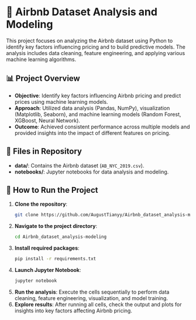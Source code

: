 # 🏡 Airbnb Dataset Analysis and Modeling
This project focuses on analyzing the Airbnb dataset using Python to identify key factors influencing pricing and to build predictive models. The analysis includes data cleaning, feature engineering, and applying various machine learning algorithms.

## 📊 Project Overview
- **Objective**: Identify key factors influencing Airbnb pricing and predict prices using machine learning models.  
- **Approach**: Utilized data analysis (Pandas, NumPy), visualization (Matplotlib, Seaborn), and machine learning models (Random Forest, XGBoost, Neural Network).  
- **Outcome**: Achieved consistent performance across multiple models and provided insights into the impact of different features on pricing.  

## 📁 Files in Repository
- **data/**: Contains the Airbnb dataset (`AB_NYC_2019.csv`).  
- **notebooks/**: Jupyter notebooks for data analysis and modeling.  

## 🚀 How to Run the Project
1. **Clone the repository**:  
   ```bash
   git clone https://github.com/AugustTianyy/Airbnb_dataset_analysis-modeling.git
2. **Navigate to the project directory**:
    ```bash
    cd Airbnb_dataset_analysis-modeling
3. **Install required packages**:
   ```bash
   pip install -r requirements.txt
4. **Launch Jupyter Notebook**:
   ```bash
   jupyter notebook
5. **Run the analysis**: Execute the cells sequentially to perform data cleaning, feature engineering, visualization, and model training.
6. **Explore results**: After running all cells, check the output and plots for insights into key factors affecting Airbnb pricing.

